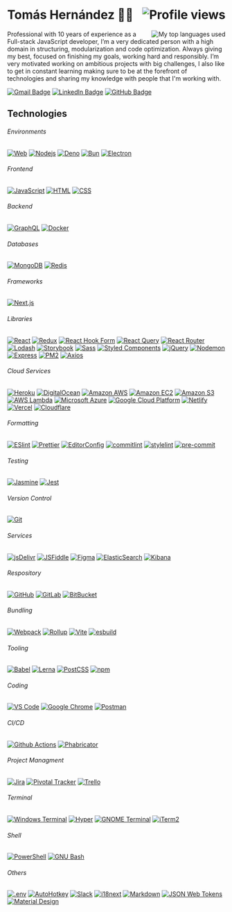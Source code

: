 # Tomás Hernández 👨‍💻 <img align="right" alt="Profile views" src="https://komarev.com/ghpvc/?username=thernandez03&label=Profile_Views"/>

<img align="right" alt="My top languages used" src="https://github-readme-stats.vercel.app/api/top-langs?username=thernandez03&theme=github_dark&langs_count=3&hide=php,java,objective-c&count_private=true&show_icons=true"/>

Professional with 10 years of experience as a Full-stack JavaScript developer, I’m a very dedicated person with a high domain in structuring, modularization and code optimization. Always giving my best, focused on finishing my goals, working hard and responsibly. I’m very motivated working on ambitious projects with big challenges, I also like to get in constant learning making sure to be at the forefront of technologies and sharing my knowledge with people that I'm working with.

[![Gmail Badge](https://img.shields.io/badge/Email-Reveal-DB4437?style=for-the-badge&logo=gmail&logoColor=FFFFFF&link=https://email.thernandez.dev)](https://email.thernandez.dev)
[![LinkedIn Badge](https://img.shields.io/badge/thernandez03-0072B1?style=for-the-badge&logo=linkedin&logoColor=ffffff&link=https://linkedin.thernandez.dev)](https://linkedin.thernandez.dev)
[![GitHub Badge](https://img.shields.io/badge/THernandez03-171515?style=for-the-badge&logo=github&logoColor=ffffff&link=https://github.thernandez.dev)](https://github.thernandez.dev)

## Technologies 
###### Environments
[![Web](https://img.shields.io/badge/-🌐_Web-141414?style=flat-square)](https://developer.mozilla.org/docs/Web)
[![Nodejs](https://img.shields.io/badge/-Nodejs-141414?style=flat-square&logo=Node.js&logoColor=339933)](https://nodejs.org)
[![Deno](https://img.shields.io/badge/-Deno-141414?style=flat-square&logo=deno&logoColor=000000)](https://deno.land)
[![Bun](https://img.shields.io/badge/-Bun-141414?style=flat-square&logo=bun&logoColor=F3E8D9)](https://bun.sh)
[![Electron](https://img.shields.io/badge/-Electron-141414?style=flat-square&logo=electron&logoColor=47848F)](https://www.electronjs.org)

###### Frontend
[![JavaScript](https://img.shields.io/badge/-JavaScript-141414?style=flat-square&logo=javascript&logoColor=F7DF1E)](https://developer.mozilla.org/docs/Web/JavaScript)
[![HTML](https://img.shields.io/badge/-HTML-141414?style=flat-square&logo=html5&logoColor=E34F26)](https://developer.mozilla.org/docs/Web/HTML)
[![CSS](https://img.shields.io/badge/-CSS-141414?style=flat-square&logo=css3&logoColor=1572B6)](https://developer.mozilla.org/docs/Web/CSS)

###### Backend
[![GraphQL](https://img.shields.io/badge/-GraphQL-141414?style=flat-square&logo=graphql&logoColor=E10098)](https://graphql.org)
[![Docker](https://img.shields.io/badge/-Docker-141414?style=flat-square&logo=docker&logoColor=2496ED)](https://www.docker.com)

###### Databases
[![MongoDB](https://img.shields.io/badge/-MongoDB-141414?style=flat-square&logo=mongodb&logoColor=47A248)](https://www.mongodb.com)
[![Redis](https://img.shields.io/badge/-Redis-141414?style=flat-square&logo=redis&logoColor=DC382D)](https://redis.io)

###### Frameworks
[![Next.js](https://img.shields.io/badge/-Next.js-141414?style=flat-square&logo=nextdotjs&logoColor=000000)](https://nextjs.org)

###### Libraries
[![React](https://img.shields.io/badge/-React-141414?style=flat-square&logo=react&logoColor=61DAFB)](https://reactjs.org)
[![Redux](https://img.shields.io/badge/-Redux-141414?style=flat-square&logo=redux&logoColor=764ABC)](https://redux.js.org)
[![React Hook Form](https://img.shields.io/badge/-React_Hook_Form-141414?style=flat-square&logo=reacthookform&logoColor=EC5990)](https://react-hook-form.com)
[![React Query](https://img.shields.io/badge/-React_Query-141414?style=flat-square&logo=reactquery&logoColor=FF4154)](https://react-query-v3.tanstack.com)
[![React Router](https://img.shields.io/badge/-React_Router-141414?style=flat-square&logo=reactrouter&logoColor=CA4245)](https://reactrouter.com)
[![Lodash](https://img.shields.io/badge/-Lodash-141414?style=flat-square&logo=lodash&logoColor=3492FF)](https://lodash.com)
[![Storybook](https://img.shields.io/badge/-Storybook-141414?style=flat-square&logo=storybook&logoColor=FF4785)](https://storybook.js.org)
[![Sass](https://img.shields.io/badge/-Sass-141414?style=flat-square&logo=sass&logoColor=CC6699)](https://sass-lang.com)
[![Styled Components](https://img.shields.io/badge/-Styled_Components-141414?style=flat-square&logo=styled-components&logoColor=DB7093)](https://styled-components.com)
[![jQuery](https://img.shields.io/badge/-jQuery-141414?style=flat-square&logo=jquery&logoColor=0769AD)](https://jquery.com)
[![Nodemon](https://img.shields.io/badge/-Nodemon-141414?style=flat-square&logo=nodemon&logoColor=76D04B)](https://nodemon.io)
[![Express](https://img.shields.io/badge/-Express-141414?style=flat-square&logo=express&logoColor=000000)](https://expressjs.com)
[![PM2](https://img.shields.io/badge/-PM2-141414?style=flat-square&logo=pm2&logoColor=2B037A)](https://pm2.keymetrics.io)
[![Axios](https://img.shields.io/badge/-Axios-141414?style=flat-square&logo=axios&logoColor=5A29E4)](https://axios-http.com)

###### Cloud Services
[![Heroku](https://img.shields.io/badge/-Heroku-141414?style=flat-square&logo=heroku&logoColor=430098)](https://www.heroku.com)
[![DigitalOcean](https://img.shields.io/badge/-Digital_Ocean-141414?style=flat-square&logo=digitalocean&logoColor=0080FF)](https://digitalocean.com)
[![Amazon AWS](https://img.shields.io/badge/Amazon%20AWS-141414?style=flat-square&logo=amazon-aws&logoColor=232F3E)](https://aws.amazon.com)
[![Amazon EC2](https://img.shields.io/badge/-Amazon_EC2-141414?style=flat-square&logo=amazonec2&logoColor=FF9900)](https://aws.amazon.com/ec2)
[![Amazon S3](https://img.shields.io/badge/-Amazon_S3-141414?style=flat-square&logo=amazons3&logoColor=569A31)](https://aws.amazon.com/s3)
[![AWS Lambda](https://img.shields.io/badge/-AWS_Lambda-141414?style=flat-square&logo=awslambda&logoColor=FF9900)](https://aws.amazon.com/lambda)
[![Microsoft Azure](https://img.shields.io/badge/Microsoft_Azure-141414?style=flat-square&logo=microsoft-azure&logoColor=0078D4)](https://azure.microsoft.com)
[![Google Cloud Platform](https://img.shields.io/badge/Google_Cloud-141414?style=flat-square&logo=google-cloud&logoColor=4285F4)](https://cloud.google.com)
[![Netlify](https://img.shields.io/badge/-Netlify-141414?style=flat-square&logo=netlify&logoColor=00C7B7)](https://www.netlify.com)
[![Vercel](https://img.shields.io/badge/-Vercel-141414?style=flat-square&logo=vercel&logoColor=000000)](https://vercel.com)
[![Cloudflare](https://img.shields.io/badge/-Cloudflare-141414?style=flat-square&logo=cloudflare&logoColor=F38020)](https://www.cloudflare.com)

###### Formatting
[![ESlint](https://img.shields.io/badge/-ESLint-141414?style=flat-square&logo=eslint&logoColor=4B32C3)](https://eslint.org)
[![Prettier](https://img.shields.io/badge/-Prettier-141414?style=flat-square&logo=prettier&logoColor=F7B93E)](https://prettier.io)
[![EditorConfig](https://img.shields.io/badge/-EditorConfig-141414?style=flat-square&logo=editorconfig&logoColor=FEFEFE)](https://editorconfig.org)
[![commitlint](https://img.shields.io/badge/-commitlint-141414?style=flat-square&logo=commitlint&logoColor=000000)](https://commitlint.js.org)
[![stylelint](https://img.shields.io/badge/-stylelint-141414?style=flat-square&logo=stylelint&logoColor=263238)](https://stylelint.io)
[![pre-commit](https://img.shields.io/badge/-pre_commit-141414?style=flat-square&logo=precommit&logoColor=FAB040)](https://pre-commit.com)

###### Testing
[![Jasmine](https://img.shields.io/badge/-Jasmine-141414?style=flat-square&logo=jasmine&logoColor=8A4182)](https://jasmine.github.io)
[![Jest](https://img.shields.io/badge/-Jest-141414?style=flat-square&logo=jest&logoColor=C21325)](https://jestjs.io)

###### Version Control
[![Git](https://img.shields.io/badge/-Git-141414?style=flat-square&logo=git&logoColor=F05032)](https://git-scm.com)

###### Services
[![jsDelivr](https://img.shields.io/badge/-jsDelivr-141414?style=flat-square&logo=jsdelivr&logoColor=E84D3D)](https://www.jsdelivr.com)
[![JSFiddle](https://img.shields.io/badge/-JSFiddle-141414?style=flat-square&logo=jsfiddle&logoColor=0084FF)](https://jsfiddle.net)
[![Figma](https://img.shields.io/badge/-Figma-141414?style=flat-square&logo=figma&logoColor=F24E1E)](https://www.figma.com)
[![ElasticSearch](https://img.shields.io/badge/-Elastic_Search-141414?style=flat-square&logo=elasticsearch&logoColor=005571)](https://www.elastic.co)
[![Kibana](https://img.shields.io/badge/-Kibana-141414?style=flat-square&logo=kibana&logoColor=005571)](https://www.elastic.co/kibana)

###### Respository
[![GitHub](https://img.shields.io/badge/-GitHub-141414?style=flat-square&logo=github&logoColor=181717)](https://github.com)
[![GitLab](https://img.shields.io/badge/-GitLab-141414?style=flat-square&logo=gitlab&logoColor=FC6D26)](https://gitlab.com)
[![BitBucket](https://img.shields.io/badge/-BitBucket-141414?style=flat-square&logo=bitbucket&logoColor=0052CC)](https://bitbucket.org)

###### Bundling
[![Webpack](https://img.shields.io/badge/-Webpack-141414?style=flat-square&logo=webpack&logoColor=8DD6F9)](https://webpack.js.org)
[![Rollup](https://img.shields.io/badge/-Rollup-141414?style=flat-square&logo=rollupdotjs&logoColor=EC4A3F)](https://rollupjs.org)
[![Vite](https://img.shields.io/badge/-Vite-141414?style=flat-square&logo=vite&logoColor=646CFF)](https://vitejs.dev)
[![esbuild](https://img.shields.io/badge/-esbuild-141414?style=flat-square&logo=esbuild&logoColor=FFCF00)](https://esbuild.github.io)

###### Tooling
[![Babel](https://img.shields.io/badge/-Babel-141414?style=flat-square&logo=babel&logoColor=F9DC3E)](https://babeljs.io)
[![Lerna](https://img.shields.io/badge/-Lerna-141414?style=flat-square&logo=lerna&logoColor=9333EA)](https://lerna.js.org)
[![PostCSS](https://img.shields.io/badge/-PostCSS-141414?style=flat-square&logo=postcss&logoColor=DD3A0A)](https://postcss.org)
[![npm](https://img.shields.io/badge/-NPM-141414?style=flat-square&logo=npm&logoColor=CB3837)](https://www.npmjs.com)

###### Coding
[![VS Code](https://img.shields.io/badge/-VSCode-141414?style=flat-square&logo=visual-studio-code&logoColor=007ACC)](https://code.visualstudio.com)
[![Google Chrome](https://img.shields.io/badge/-Google_Chrome-141414?style=flat-square&logo=googlechrome&logoColor=4285F4)](https://www.google.com/chrome)
[![Postman](https://img.shields.io/badge/-Postman-141414?style=flat-square&logo=postman&logoColor=FF6C37)](https://www.postman.com)

###### CI/CD
[![Github Actions](https://img.shields.io/badge/-Github_Actions-141414?style=flat-square&logo=github-actions&logoColor=2088FF)](https://github.com/features/actions)
[![Phabricator](https://img.shields.io/badge/-Phabricator-141414?style=flat-square&logo=phabricator&logoColor=4A5F88)](https://www.phacility.com/phabricator)

###### Project Managment
[![Jira](https://img.shields.io/badge/-Jira-141414?style=flat-square&logo=jira&logoColor=0052CC)](https://jira.atlassian.com)
[![Pivotal Tracker](https://img.shields.io/badge/-Pivotal_Tracker-141414?style=flat-square&logo=pivotaltracker&logoColor=517A9E)](https://www.pivotaltracker.com)
[![Trello](https://img.shields.io/badge/-Trello-141414?style=flat-square&logo=trello&logoColor=0052CC)](https://trello.com)

###### Terminal
[![Windows Terminal](https://img.shields.io/badge/-Windows_Terminal-141414?style=flat-square&logo=windowsterminal&logoColor=4D4D4D)](https://github.com/microsoft/terminal)
[![Hyper](https://img.shields.io/badge/-Hyper-141414?style=flat-square&logo=hyper&logoColor=white)](https://hyper.is)
[![GNOME Terminal](https://img.shields.io/badge/-GNOME_Terminal-141414?style=flat-square&logo=gnometerminal&logoColor=241F31)](https://gitlab.gnome.org/GNOME/gnome-terminal)
[![iTerm2](https://img.shields.io/badge/-iTerm2-141414?style=flat-square&logo=iterm2&logoColor=000000)](https://iterm2.com)

###### Shell
[![PowerShell](https://img.shields.io/badge/-PowerShell-141414?style=flat-square&logo=powershell&logoColor=5391FE)](https://microsoft.com/powershell)
[![GNU Bash](https://img.shields.io/badge/-GNU_Bash-141414?style=flat-square&logo=gnubash&logoColor=4EAA25)](https://www.gnu.org/software/bash)

###### Others
[![.env](https://img.shields.io/badge/-.env-141414?style=flat-square&logo=.env&logoColor=ECD53F)](https://github.com/motdotla/dotenv)
[![AutoHotkey](https://img.shields.io/badge/-AutoHotkey-141414?style=flat-square&logo=autohotkey&logoColor=334455)](https://www.autohotkey.com)
[![Slack](https://img.shields.io/badge/-Slack-141414?style=flat-square&logo=slack&logoColor=4A154B)](https://slack.com)
[![i18next](https://img.shields.io/badge/-i18next-141414?style=flat-square&logo=i18next&logoColor=26A69A)](https://www.i18next.com)
[![Markdown](https://img.shields.io/badge/-Markdown-141414?style=flat-square&logo=markdown&logoColor=000000)](https://www.markdownguide.org)
[![JSON Web Tokens](https://img.shields.io/badge/-JSON_Web_Tokens-141414?style=flat-square&logo=jsonwebtokens&logoColor=000000)](https://jwt.io)
[![Material Design](https://img.shields.io/badge/-Next.js-141414?style=flat-square&logo=nextjs&logoColor=757575)](https://m3.material.io)
